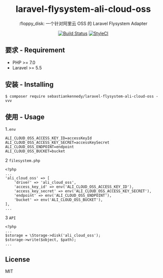 <h1 align="center">laravel-flysystem-ali-cloud-oss </h1>

<p align="center">:floppy_disk: 一个针对阿里云 OSS 的 Laravel Flysystem Adapter</p>

<p align="center">
<a href="https://travis-ci.org/sebastiankennedy/laravel-flysystem-ali-cloud-oss"><img src="https://travis-ci.org/sebastiankennedy/laravel-flysystem-ali-cloud-oss.svg?branch=master" alt="Build Status"></a>
<a href="https://github.styleci.io/repos/148092914"><img src="https://github.styleci.io/repos/148092914/shield?branch=master" alt="StyleCI"></a>
</p>

## 要求 - Requirement

- PHP >= 7.0
- Laravel >= 5.5

## 安装 - Installing

```shell
$ composer require sebastiankennedy/laravel-flysystem-ali-cloud-oss -vvv
```

## 使用 - Usage
1`.env`
```env
ALI_CLOUD_OSS_ACCESS_KEY_ID=accessKeyId
ALI_CLOUD_OSS_ACCESS_KEY_SECRET=accessKeySecret
ALI_CLOUD_OSS_ENDPOINT=endpoint
ALI_CLOUD_OSS_BUCKET=bucket
```

2 `filesystem.php`
```
<?php
...
'ali_cloud_oss' => [
    'driver' => 'ali_cloud_oss',
    'access_key_id' => env('ALI_CLOUD_OSS_ACCESS_KEY_ID'),
    'access_key_secret' => env('ALI_CLOUD_OSS_ACCESS_KEY_SECRET'),
    'endpoint' => env('ALI_CLOUD_OSS_ENDPOINT'),
    'bucket' => env('ALI_CLOUD_OSS_BUCKET'),
],
...
```
3 `API`
```
<?php
...
$storage = \Storage->disk('ali_cloud_oss');
$storage->write($object, $path);
...
```

## License

MIT
